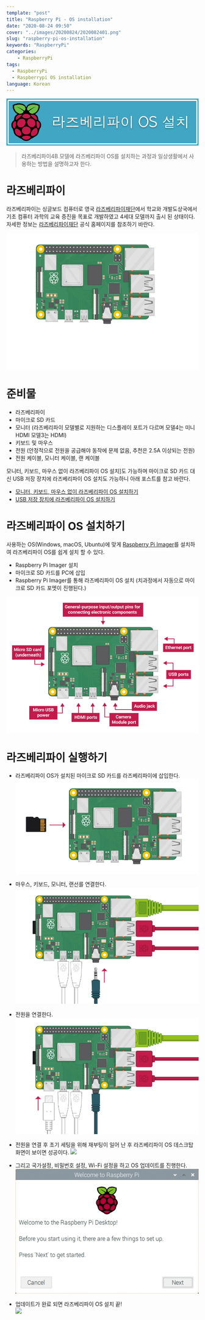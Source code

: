 ```yaml
---
template: "post"
title: "Raspberry Pi - OS installation"
date: "2020-08-24 09:50"
cover: "../images/20200824/2020082401.png"
slug: "raspberry-pi-os-installation"
keywords: "RaspberryPi"
categories:
    - RaspberryPi
tags:
  - RaspberryPi
  - Raspberrypi OS installation
language: Korean
---
```

![](../images/20200824/2020082402.png)

>라즈베리파이4B 모델에 라즈베리파이 OS를 설치하는 과정과 일상생활에서 사용하는 방법을 설명하고자 한다.

# 라즈베리파이
라즈베리파이는 싱글보드 컴퓨터로 영국 [라즈베리파이재단](https://www.raspberrypi.org)에서 학교와 개발도상국에서 기초 컴퓨터 과학의 교육 증진을 목표로 개발하였고 4세대 모델까지 출시 된 상태이다. 자세한 정보는 [라즈베리파이재단](https://www.raspberrypi.org/about/) 공식 홈페이지를 참조하기 바란다.
  
![라즈베리파이 4B 구조 및 필요한 케이블](../images/20200824/2020082403.gif)
  
# 준비물
- 라즈베리파이
- 마이크로 SD 카드
- 모니터 (라즈베리파이 모델별로 지원하는 디스플레이 포트가 다르며 모델4는 미니 HDMI 모델3는 HDMI)
- 키보드 및 마우스
- 전원 (안정적으로 전원을 공급해야 동작에 문제 없음, 추천은 2.5A 이상되는 전원)
- 전원 케이블, 모니터 케이블, 랜 케이블
  
모니터, 키보드, 마우스 없이 라즈베리파이 OS 설치]도 가능하며 마이크로 SD 카드 대신 USB 저장 장치에 라즈베리파이 OS 설치도 가능하니 아래 포스트를 참고 바란다.
  
- [모니터, 키보드, 마우스 없이 라즈베리파이 OS 설치하기]()  
- [USB 저장 장치에 라즈베리파이 OS 설치하기]()  
  
# 라즈베리파이 OS 설치하기
사용하는 OS(Windows, macOS, Ubuntu)에 맞게 [Raspberry Pi Imager](https://www.raspberrypi.org/downloads/)를 설치하여 라즈베리파이 OS를 쉽게 설치 할 수 있다.

- Raspberry Pi Imager 설치
- 마이크로 SD 카드를 PC에 삽입
- Raspberry Pi Imager를 통해 라즈베리파이 OS 설치 (치과정에서 자동으로 마이크로 SD 카드 포멧이 진행된다.)

![라즈베리파이 구조](../images/20200824/2020082404.png "라즈베리파이 구조")
  
  
# 라즈베리파이 실행하기
- 라즈베리파이 OS가 설치된 마이크로 SD 카드를 라즈베리파이에 삽입한다.
![마이크로 SD 카드를 라즈베리파이에 삽입](../images/20200824/2020082405.png)

- 마우스, 키보드, 모니터, 랜선를 연결한다.
![](../images/20200824/2020082406.png)
- 전원을 연결한다.
![](../images/20200824/2020082407.png)
- 전원을 연결 후 초기 세팅을 위해 재부팅이 일어 난 후 라즈베리파이 OS 데스크탑 화면이 보이면 성공이다.
![](../images/20200824/2020082408.png)
- 그리고 국가설정, 비밀번호 설정, Wi-Fi 설정을 하고 OS 업데이트를 진행한다.
![](../images/20200824/2020082409.gif)
- 업데이트가 완료 되면 라즈베리파이 OS 설치 끝!  
![](../images/20200824/2020082410.png)
